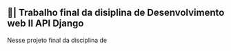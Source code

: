 ## 📑| Trabalho final da disiplina de Desenvolvimento web II API Django

  Nesse projeto final da disciplina de
